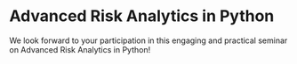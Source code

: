 # Advanced Risk Analytics in Python


We look forward to your participation in this engaging and practical seminar on Advanced Risk Analytics in Python!
